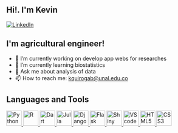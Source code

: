 ## Hi!. I'm Kevin

[![LinkedIn](https://img.shields.io/badge/LinkedIn-0077B5?style=for-the-badge&logo=linkedin&logoColor=white)](https://www.linkedin.com/in/kevin-quiroga-26b516181)

## I'm agricultural engineer!

- 🔭 I’m currently working on develop app webs for researches
- 🌱 I’m currently learning biostatistics
- 💬 Ask me about analysis of data
- 📫 How to reach me: kquirogab@unal.edu.co

## Languages and Tools
<a href="https://github.com/Viinky-Kevs">
<img aling="left" alt="Python" width="40px" src="https://upload.wikimedia.org/wikipedia/commons/thumb/0/0a/Python.svg/768px-Python.svg.png"/>
</a>
<a href="https://github.com/Viinky-Kevs">
<img aling="left" alt="R" width="40px" src="https://cdn-icons-png.flaticon.com/512/2103/2103665.png"/>
</a>
<a href="https://github.com/Viinky-Kevs">
<img aling="left" alt="Dart" width="40px" src="https://img.icons8.com/color/480/dart.png"/>
</a>
<a href="https://github.com/Viinky-Kevs">
<img aling="left" alt="Julia" width="40px" src="https://github.com/JuliaLang/julia-logo-graphics/blob/master/images/julia-logo-color.png"/>
</a>
<a href="https://github.com/Viinky-Kevs">
<img aling="left" alt="Django" width="40px" src="https://icon-library.com/images/django-icon/django-icon-0.jpg"/>
</a>
<a href="https://github.com/Viinky-Kevs">
<img aling="left" alt="Flask" width="40px" src="https://cdn.iconscout.com/icon/free/png-256/flask-51-285137.png"/>
</a>
<a href="https://github.com/Viinky-Kevs">
<img aling="left" alt="Shiny" width="40px" src="https://www.indexmic.com/images/r-packages/shiny.png"/>
</a>
<a href="https://github.com/Viinky-Kevs">
<img aling="left" alt="VScode" width="40px" src="https://upload.wikimedia.org/wikipedia/commons/thumb/9/9a/Visual_Studio_Code_1.35_icon.svg/1024px-Visual_Studio_Code_1.35_icon.svg.png"/>
</a>
<a href="https://github.com/Viinky-Kevs">
<img aling="left" alt="HTML5" width="40px" src="https://img.flaticon.com/icons/png/512/174/174854.png?size=1200x630f&pad=10,10,10,10&ext=png&bg=FFFFFFFF"/>
</a>
<a href="https://github.com/Viinky-Kevs">
<img aling="left" alt="CSS3" width="40px" src="https://upload.wikimedia.org/wikipedia/commons/thumb/9/9a/Visual_Studio_Code_1.35_icon.svg/1024px-Visual_Studio_Code_1.35_icon.svg.png"/>
</a>



